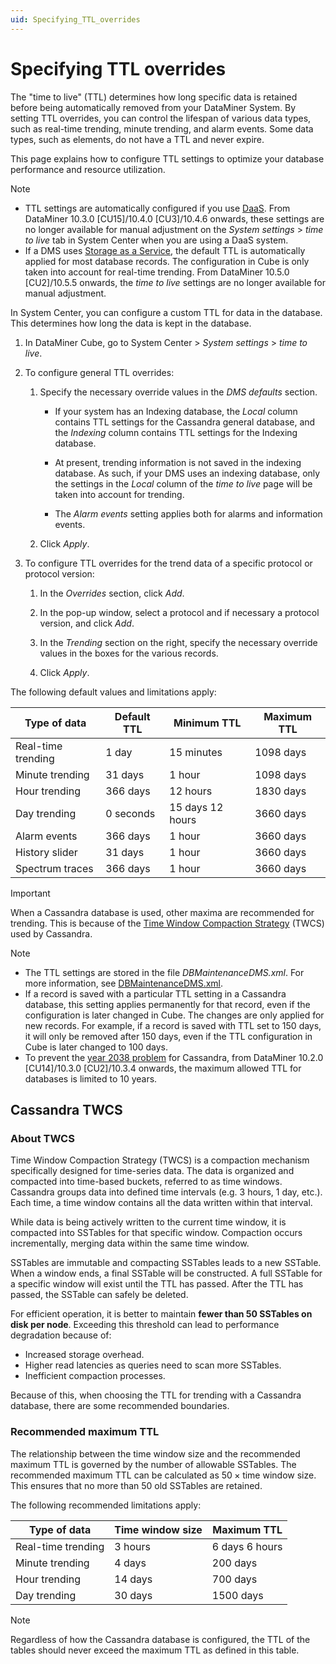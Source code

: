 ```yaml
---
uid: Specifying_TTL_overrides
---
```


# Specifying TTL overrides

The "time to live" (TTL) determines how long specific data is retained before being automatically removed from your DataMiner System. By setting TTL overrides, you can control the lifespan of various data types, such as real-time trending, minute trending, and alarm events. Some data types, such as elements, do not have a TTL and never expire.

This page explains how to configure TTL settings to optimize your database performance and resource utilization.

> [!NOTE]
>
> - TTL settings are automatically configured if you use [DaaS](xref:Creating_a_DMS_in_the_cloud). From DataMiner 10.3.0 [CU15]/10.4.0 [CU3]/10.4.6 onwards<!--RN 39173-->, these settings are no longer available for manual adjustment on the *System settings* > *time to live* tab in System Center when you are using a DaaS system.
> - If a DMS uses [Storage as a Service](xref:STaaS), the default TTL is automatically applied for most database records. The configuration in Cube is only taken into account for real-time trending. From DataMiner 10.5.0 [CU2]/10.5.5 onwards<!--RN 42470-->, the *time to live* settings are no longer available for manual adjustment.

In System Center, you can configure a custom TTL for data in the database. This determines how long the data is kept in the database.

1. In DataMiner Cube, go to System Center > *System settings* > *time to live*.

1. To configure general TTL overrides:

   1. Specify the necessary override values in the *DMS defaults* section.

      - If your system has an Indexing database, the *Local* column contains TTL settings for the Cassandra general database, and the *Indexing* column contains TTL settings for the Indexing database.

      - At present, trending information is not saved in the indexing database. As such, if your DMS uses an indexing database, only the settings in the *Local* column of the *time to live* page will be taken into account for trending.

      - The *Alarm events* setting applies both for alarms and information events.

   1. Click *Apply*.

1. To configure TTL overrides for the trend data of a specific protocol or protocol version:

   1. In the *Overrides* section, click *Add*.

   1. In the pop-up window, select a protocol and if necessary a protocol version, and click *Add*.

   1. In the *Trending* section on the right, specify the necessary override values in the boxes for the various records.

   1. Click *Apply*.

The following default values and limitations apply:

| Type of data       | Default TTL | Minimum TTL      | Maximum TTL |
|--------------------|-------------|------------------|-------------|
| Real-time trending | 1 day       | 15 minutes       | 1098 days   |
| Minute trending    | 31 days     | 1 hour           | 1098 days   |
| Hour trending      | 366 days    | 12 hours         | 1830 days   |
| Day trending       | 0 seconds   | 15 days 12 hours | 3660 days   |
| Alarm events       | 366 days    | 1 hour           | 3660 days   |
| History slider     | 31 days     | 1 hour           | 3660 days   |
| Spectrum traces    | 366 days    | 1 hour           | 3660 days   |

> [!IMPORTANT]
> When a Cassandra database is used, other maxima are recommended for trending. This is because of the [Time Window Compaction Strategy](#cassandra-twcs) (TWCS) used by Cassandra.

> [!NOTE]
>
> - The TTL settings are stored in the file *DBMaintenanceDMS.xml*. For more information, see [DBMaintenanceDMS.xml](xref:DBMaintenanceDMS_xml).
> - If a record is saved with a particular TTL setting in a Cassandra database, this setting applies permanently for that record, even if the configuration is later changed in Cube. The changes are only applied for new records. For example, if a record is saved with TTL set to 150 days, it will only be removed after 150 days, even if the TTL configuration in Cube is later changed to 100 days.
> - To prevent the [year 2038 problem](xref:Year_2038_Problem_for_Cassandra) for Cassandra, from DataMiner 10.2.0 [CU14]/10.3.0 [CU2]/10.3.4 onwards, the maximum allowed TTL for databases is limited to 10 years.

## Cassandra TWCS

### About TWCS

Time Window Compaction Strategy (TWCS) is a compaction mechanism specifically designed for time-series data. The data is organized and compacted into time-based buckets, referred to as time windows. Cassandra groups data into defined time intervals (e.g. 3 hours, 1 day, etc.). Each time, a time window contains all the data written within that interval.

While data is being actively written to the current time window, it is compacted into SSTables for that specific window. Compaction occurs incrementally, merging data within the same time window.

SSTables are immutable and compacting SSTables leads to a new SSTable. When a window ends, a final SSTable will be constructed. A full SSTable for a specific window will exist until the TTL has passed. After the TTL has passed, the SSTable can safely be deleted.

For efficient operation, it is better to maintain **fewer than 50 SSTables on disk per node**. Exceeding this threshold can lead to performance degradation because of:

- Increased storage overhead.
- Higher read latencies as queries need to scan more SSTables.
- Inefficient compaction processes.

Because of this, when choosing the TTL for trending with a Cassandra database, there are some recommended boundaries.

### Recommended maximum TTL

The relationship between the time window size and the recommended maximum TTL is governed by the number of allowable SSTables. The recommended maximum TTL can be calculated as $50 \times \text{time window size}$. This ensures that no more than 50 old SSTables are retained.

The following recommended limitations apply:

| Type of data       | Time window size | Maximum TTL    |
|--------------------|------------------|----------------|
| Real-time trending | 3 hours          | 6 days 6 hours |
| Minute trending    | 4 days           | 200 days       |
| Hour trending      | 14 days          | 700 days       |
| Day trending       | 30 days          | 1500 days      |

> [!NOTE]
> Regardless of how the Cassandra database is configured, the TTL of the tables should never exceed the maximum TTL as defined in this table.

